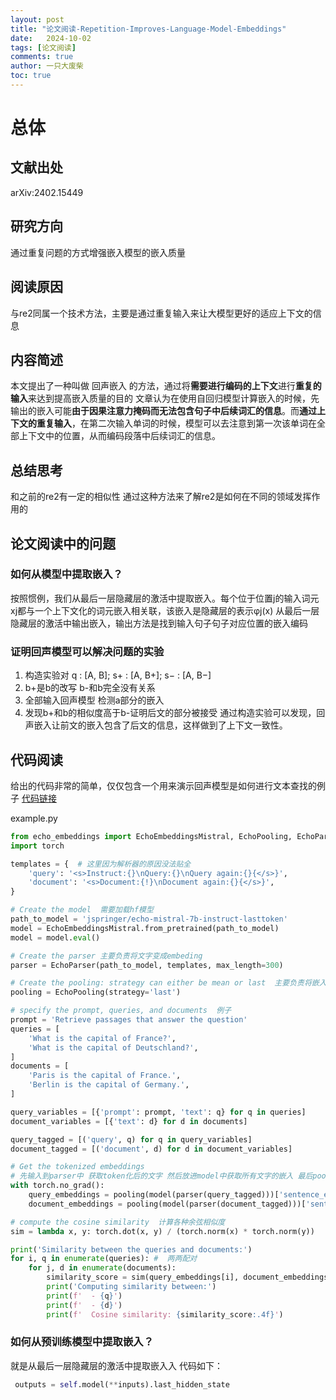 ```yaml
---
layout: post
title: "论文阅读-Repetition-Improves-Language-Model-Embeddings"
date:   2024-10-02
tags: [论文阅读]
comments: true
author: 一只大废柴
toc: true
---
```


<!-- more -->
# 总体
## 文献出处
arXiv:2402.15449
## 研究方向
通过重复问题的方式增强嵌入模型的嵌入质量
## 阅读原因
与re2同属一个技术方法，主要是通过重复输入来让大模型更好的适应上下文的信息
## 内容简述
本文提出了一种叫做 回声嵌入 的方法，通过将**需要进行编码的上下文**进行**重复的输入**来达到提高嵌入质量的目的
文章认为在使用自回归模型计算嵌入的时候，先输出的嵌入可能**由于因果注意力掩码而无法包含句子中后续词汇的信息**。而**通过上下文的重复输入**，在第二次输入单词的时候，模型可以去注意到第一次该单词在全部上下文中的位置，从而编码段落中后续词汇的信息。
## 总结思考
和之前的re2有一定的相似性 通过这种方法来了解re2是如何在不同的领域发挥作用的
## 论文阅读中的问题
### 如何从模型中提取嵌入？
按照惯例，我们从最后一层隐藏层的激活中提取嵌入。每个位于位置j的输入词元xj都与一个上下文化的词元嵌入相关联，该嵌入是隐藏层的表示φj(x)
从最后一层隐藏层的激活中输出嵌入，输出方法是找到输入句子句子对应位置的嵌入编码
### 证明回声模型可以解决问题的实验
1. 构造实验对 q : [A, B]; s+ : [A, B+]; s− : [A, B−]
2. b+是b的改写 b-和b完全没有关系
3. 全部输入回声模型 检测a部分的嵌入
4. 发现b+和b的相似度高于b-证明后文的部分被接受
通过构造实验可以发现，回声嵌入让前文的嵌入包含了后文的信息，这样做到了上下文一致性。
## 代码阅读
给出的代码非常的简单，仅仅包含一个用来演示回声模型是如何进行文本查找的例子
[代码链接](https:%20//github.com/jakespringer/echo-embeddings.)

example.py
```python
from echo_embeddings import EchoEmbeddingsMistral, EchoPooling, EchoParser
import torch

templates = {  # 这里因为解析器的原因没法贴全 
    'query': '<s>Instruct:{}\nQuery:{}\nQuery again:{}{</s>}',
    'document': '<s>Document:{!}\nDocument again:{}{</s>}',
}

# Create the model  需要加载hf模型
path_to_model = 'jspringer/echo-mistral-7b-instruct-lasttoken'
model = EchoEmbeddingsMistral.from_pretrained(path_to_model)
model = model.eval()

# Create the parser 主要负责将文字变成embeding   
parser = EchoParser(path_to_model, templates, max_length=300)

# Create the pooling: strategy can either be mean or last  主要负责将嵌入提取出来
pooling = EchoPooling(strategy='last')

# specify the prompt, queries, and documents  例子
prompt = 'Retrieve passages that answer the question'
queries = [
    'What is the capital of France?',
    'What is the capital of Deutschland?',
]
documents = [
    'Paris is the capital of France.',
    'Berlin is the capital of Germany.',
]

query_variables = [{'prompt': prompt, 'text': q} for q in queries]
document_variables = [{'text': d} for d in documents]

query_tagged = [('query', q) for q in query_variables]
document_tagged = [('document', d) for d in document_variables]

# Get the tokenized embeddings   
# 先输入到parser中 获取token化后的文字 然后放进model中获取所有文字的嵌入 最后pooling获取需要的结果
with torch.no_grad():
    query_embeddings = pooling(model(parser(query_tagged)))['sentence_embedding']
    document_embeddings = pooling(model(parser(document_tagged)))['sentence_embedding']

# compute the cosine similarity  计算各种余弦相似度
sim = lambda x, y: torch.dot(x, y) / (torch.norm(x) * torch.norm(y))

print('Similarity between the queries and documents:')
for i, q in enumerate(queries): #  两两配对
    for j, d in enumerate(documents):
        similarity_score = sim(query_embeddings[i], document_embeddings[j])
        print('Computing similarity between:')
        print(f'  - {q}')
        print(f'  - {d}')
        print(f'  Cosine similarity: {similarity_score:.4f}')
```

### 如何从预训练模型中提取嵌入？
就是从最后一层隐藏层的激活中提取嵌入入 代码如下：

```Python
 outputs = self.model(**inputs).last_hidden_state
``` 
